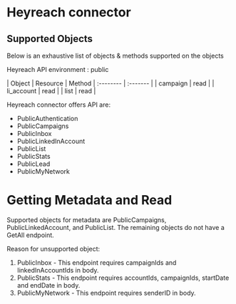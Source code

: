 # Heyreach connector


## Supported Objects 
Below is an exhaustive list of objects & methods supported on the objects

Heyreach API environment : public

| Object | Resource | Method
| :-------- | :------- | 
| campaign | read |
| li_account | read |
| list | read |

Heyreach connector offers API are:
  - PublicAuthentication
  - PublicCampaigns
  - PublicInbox
  - PublicLinkedInAccount
  - PublicList
  - PublicStats
  - PublicLead
  - PublicMyNetwork

# Getting Metadata and Read
Supported objects for metadata are PublicCampaigns, PublicLinkedAccount, and PublicList. The remaining objects do not have a GetAll endpoint. 

Reason for unsupported object:
1. PublicInbox - This endpoint requires campaignIds and linkedInAccountIds in body.
2. PublicStats - This endpoint requires accountIds, campaignIds, startDate and endDate in body.
3. PublicMyNetwork - This endpoint requires senderID in body.